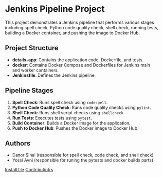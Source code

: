 # Jenkins Pipeline Project

This project demonstrates a Jenkins pipeline that performs various stages including spell check, Python code quality check, shell check, running tests, building a Docker container, and pushing the image to Docker Hub.

## Project Structure

- **details-app**: Contains the application code, Dockerfile, and tests.
- **docker**: Contains Docker Compose and Dockerfiles for Jenkins main and worker containers.
- **Jenkinsfile**: Defines the Jenkins pipeline.

## Pipeline Stages

1. **Spell Check**: Runs spell check using `codespell`.
2. **Python Code Quality Check**: Runs code quality checks using `pylint`.
3. **Shell Check**: Runs shell script checks using `shellcheck`.
4. **Run Tests**: Executes tests using `pytest`.
5. **Build Container**: Builds a Docker image for the application.
6. **Push to Docker Hub**: Pushes the Docker image to Docker Hub.

## Authors

- Danor Sinai (responsible for spell check, code check, and shell check)
- Yossi Avni (responsible for runing the pytests and docker builds parts)

 [Install file](INSTALL.md)
 [Contributintrs](CONTRIBUTIONS.md)

